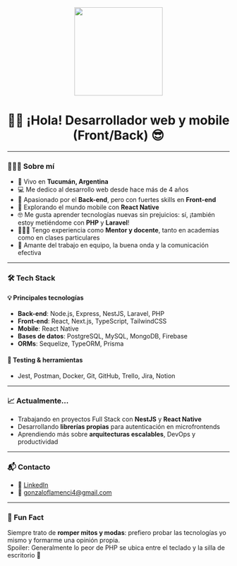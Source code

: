 <div align="center">
  <img src="https://media3.giphy.com/media/L8K62iTDkzGX6/giphy.gif?cid=790b7611f2c104b3e9bef4fcd60be69dc67b5d0882e89af3&rid=giphy.gif&ct=g" height="200" />
  
  # 👋🏾 ¡Hola! Desarrollador web y mobile (Front/Back) 😎
</div>

---

### 🧔🏽‍♂️ Sobre mí

- 📍 Vivo en **Tucumán, Argentina**
- 💻 Me dedico al desarrollo web desde hace más de 4 años
- 🧠 Apasionado por el **Back-end**, pero con fuertes skills en **Front-end**
- 📱 Explorando el mundo mobile con **React Native**
- 🤓 Me gusta aprender tecnologías nuevas sin prejuicios: sí, ¡también estoy metiéndome con **PHP** y **Laravel**!
- 👨🏽‍🏫 Tengo experiencia como **Mentor y docente**, tanto en academias como en clases particulares
- 🤝 Amante del trabajo en equipo, la buena onda y la comunicación efectiva

---

### 🛠️ Tech Stack

#### 💡 Principales tecnologías

- **Back-end**: Node.js, Express, NestJS, Laravel, PHP
- **Front-end**: React, Next.js, TypeScript, TailwindCSS
- **Mobile**: React Native
- **Bases de datos**: PostgreSQL, MySQL, MongoDB, Firebase
- **ORMs**: Sequelize, TypeORM, Prisma

#### 🧪 Testing & herramientas

- Jest, Postman, Docker, Git, GitHub, Trello, Jira, Notion

---

### 📈 Actualmente...

- Trabajando en proyectos Full Stack con **NestJS** y **React Native**
- Desarrollando **librerías propias** para autenticación en microfrontends
- Aprendiendo más sobre **arquitecturas escalables**, DevOps y productividad

---

### 📬 Contacto

- 💼 [LinkedIn](https://www.linkedin.com/in/gonza-flamenci)
- 📧 gonzaloflamenci4@gmail.com

---

### 🙌 Fun Fact

Siempre trato de **romper mitos y modas**: prefiero probar las tecnologías yo mismo y formarme una opinión propia.  
Spoiler: Generalmente lo peor de PHP se ubica entre el teclado y la silla de escritorio 🤡
